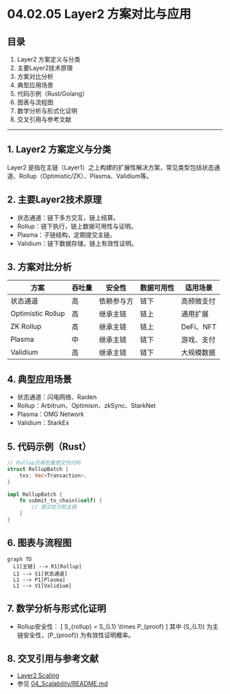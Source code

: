 # 04.02.05 Layer2 方案对比与应用

## 目录
1. Layer2 方案定义与分类
2. 主要Layer2技术原理
3. 方案对比分析
4. 典型应用场景
5. 代码示例（Rust/Golang）
6. 图表与流程图
7. 数学分析与形式化证明
8. 交叉引用与参考文献

---

## 1. Layer2 方案定义与分类
Layer2 是指在主链（Layer1）之上构建的扩展性解决方案，常见类型包括状态通道、Rollup（Optimistic/ZK）、Plasma、Validium等。

## 2. 主要Layer2技术原理
- 状态通道：链下多方交互，链上结算。
- Rollup：链下执行，链上数据可用性与证明。
- Plasma：子链结构，定期提交主链。
- Validium：链下数据存储，链上有效性证明。

## 3. 方案对比分析
| 方案      | 吞吐量 | 安全性 | 数据可用性 | 适用场景 |
|-----------|--------|--------|------------|----------|
| 状态通道  | 高     | 依赖参与方 | 链下      | 高频微支付 |
| Optimistic Rollup | 高 | 继承主链 | 链上      | 通用扩展 |
| ZK Rollup | 高     | 继承主链 | 链上      | DeFi、NFT |
| Plasma    | 中     | 继承主链 | 链下      | 游戏、支付 |
| Validium  | 高     | 继承主链 | 链下      | 大规模数据 |

## 4. 典型应用场景
- 状态通道：闪电网络、Raiden
- Rollup：Arbitrum、Optimism、zkSync、StarkNet
- Plasma：OMG Network
- Validium：StarkEx

## 5. 代码示例（Rust）
```rust
// Rollup交易批量提交伪代码
struct RollupBatch {
    txs: Vec<Transaction>,
}

impl RollupBatch {
    fn submit_to_chain(&self) {
        // 提交批次到主链
    }
}
```

## 6. 图表与流程图
```mermaid
graph TD
  L1[主链] --> R1[Rollup]
  L1 --> S1[状态通道]
  L1 --> P1[Plasma]
  L1 --> V1[Validium]
```

## 7. 数学分析与形式化证明
- Rollup安全性：
  \[
    S_{rollup} = S_{L1} \times P_{proof}
  \]
  其中 \(S_{L1}\) 为主链安全性，\(P_{proof}\) 为有效性证明概率。

## 8. 交叉引用与参考文献
- [Layer2 Scaling](https://ethereum.org/en/developers/docs/scaling/layer-2-rollups/)
- 参见 [04_Scalability/README.md](../README.md) 